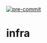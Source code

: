 [![pre-commit](https://img.shields.io/badge/pre--commit-enabled-brightgreen?logo=pre-commit)](https://github.com/pre-commit/pre-commit)

# infra
